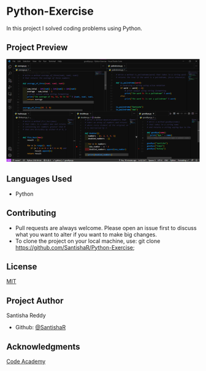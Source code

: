 # Python-Exercise

In this project I solved coding problems using Python.

## Project Preview

![Project Screenshot](images/screenshot.png)

## Languages Used

- Python

## Contributing

- Pull requests are always welcome. Please open an issue first to discuss what you want to alter if you want to make big changes.
- To clone the project on your local machine, use: git clone <https://github.com/SantishaR/Python-Exercise>;

## License

[MIT](https://choosealicense.com/licenses/mit/)

## Project Author

Santisha Reddy

- Github: [@SantishaR](https://github.com/SantishaR)

## Acknowledgments

 [Code Academy](https://www.codecademy.com/learn/learn-python)
